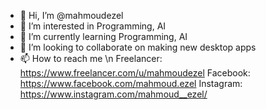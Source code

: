 - 👋 Hi, I’m @mahmoudezel
- 👀 I’m interested in Programming, AI
- 🌱 I’m currently learning Programming, AI
- 💞️ I’m looking to collaborate on making new desktop apps
- 📫 How to reach me \n
                        Freelancer: https://www.freelancer.com/u/mahmoudezel
                        Facebook: https://www.facebook.com/mahmoud.ezel
                        Instagram: https://www.instagram.com/mahmoud__ezel/

<!---
mahmoudezel/mahmoudezel is a ✨ special ✨ repository because its `README.md` (this file) appears on your GitHub profile.
You can click the Preview link to take a look at your changes.
--->
